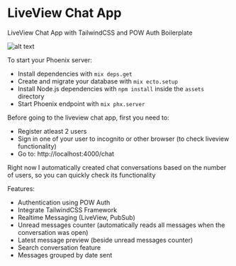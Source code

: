 # LiveView Chat App
LiveView Chat App with TailwindCSS and POW Auth Boilerplate 

![alt text](https://i.imgur.com/TbnTsGL.gif)

To start your Phoenix server:

  * Install dependencies with `mix deps.get`
  * Create and migrate your database with `mix ecto.setup`
  * Install Node.js dependencies with `npm install` inside the `assets` directory
  * Start Phoenix endpoint with `mix phx.server`

Before going to the liveview chat app, first you need to:

  * Register atleast 2 users 
  * Sign in one of your user to incognito or other browser (to check liveview functionality) 
  * Go to: http://localhost:4000/chat

Right now I automatically created chat conversations based on the number of users, 
so you can quickly check its functionality

Features:
- Authentication using POW Auth
- Integrate TailwindCSS Framework
- Realtime Messaging (LiveView, PubSub)
- Unread messages counter (automatically reads all messages when the conversation was open)
- Latest message preview (beside unread messages counter)
- Search conversation feature
- Messages grouped by date sent
